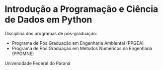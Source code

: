 # Introdução a Programação e Ciência de Dados em Python

Disciplina dos programas de pós-graduação:
* Programa de Pós Graduação em Engenharia Ambiental (PPGEA)
* Programa de Pós Graduação em Métodos Numéricos na Engenharia (PPGMNE)

Universidade Federal do Paraná
